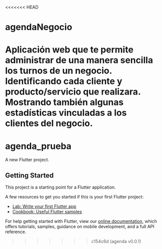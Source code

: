 <<<<<<< HEAD
# agendaNegocio
Aplicación web que te permite administrar de una manera sencilla los turnos de un negocio. Identificando cada cliente y producto/servicio que realizara. Mostrando también algunas estadísticas vinculadas a los clientes del negocio.
=======
# agenda_prueba

A new Flutter project.

## Getting Started

This project is a starting point for a Flutter application.

A few resources to get you started if this is your first Flutter project:

- [Lab: Write your first Flutter app](https://flutter.dev/docs/get-started/codelab)
- [Cookbook: Useful Flutter samples](https://flutter.dev/docs/cookbook)

For help getting started with Flutter, view our
[online documentation](https://flutter.dev/docs), which offers tutorials,
samples, guidance on mobile development, and a full API reference.
>>>>>>> c154c6d (agenda v0.0.1)
